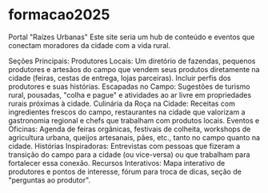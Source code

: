 # formacao2025
Portal "Raízes Urbanas"
Este site seria um hub de conteúdo e eventos que conectam moradores da cidade com a vida rural.

Seções Principais:
Produtores Locais: Um diretório de fazendas, pequenos produtores e artesãos do campo que vendem seus produtos diretamente na cidade (feiras, cestas de entrega, lojas parceiras). Incluir perfis dos produtores e suas histórias.
Escapadas no Campo: Sugestões de turismo rural, pousadas, "colha e pague" e atividades ao ar livre em propriedades rurais próximas à cidade.
Culinária da Roça na Cidade: Receitas com ingredientes frescos do campo, restaurantes na cidade que valorizam a gastronomia regional e chefs que trabalham com produtos locais.
Eventos e Oficinas: Agenda de feiras orgânicas, festivais de colheita, workshops de agricultura urbana, queijos artesanais, pães, etc., tanto no campo quanto na cidade.
Histórias Inspiradoras: Entrevistas com pessoas que fizeram a transição do campo para a cidade (ou vice-versa) ou que trabalham para fortalecer essa conexão.
Recursos Interativos: Mapa interativo de produtores e pontos de interesse, fórum para troca de dicas, seção de "perguntas ao produtor".
